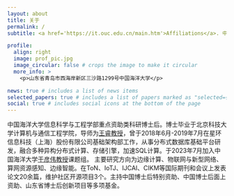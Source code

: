 ```yaml
---
layout: about
title: 关于
permalink: /
subtitle: <a href='https://it.ouc.edu.cn/main.htm'>Affiliations</a>. 中国海洋大学 信息科学与工程学部 计算机科学与技术学院

profile:
  align: right
  image: prof_pic.jpg
  image_circular: false # crops the image to make it circular
  more_info: >
    <p>山东省青岛市西海岸新区三沙路1299号中国海洋大学</p>

news: true # includes a list of news items
selected_papers: true # includes a list of papers marked as "selected={true}"
social: true # includes social icons at the bottom of the page
---
```


中国海洋大学信息科学与工程学部重点资助类科研博士后。博士毕业于北京科技大学计算机与通信工程学院，导师为[王睿教授](https://scce.ustb.edu.cn/shiziduiwu/jiaoshixinxi/2018-04-13/111.html)，曾于2018年6月-2019年7月在星环信息科技（上海）股份有限公司基础架构部工作，从事分布式数据库基础平台研发，融合多种异构分布式计算、存储引擎，加速SQL计算。于2023年7月加入中国海洋大学[于彦伟教授](https://yuyanwei.github.io/)课题组。 主要研究方向为边缘计算、物联网与新型网络、算网资源感知、边缘智能。在ToN、IoTJ、IJCAI、CIKM等国际期刊和会议上发表论文20余篇，维护社区开源项目3个。主持中国博士后特别资助、中国博士后面上资助、山东省博士后创新项目等多项基金。